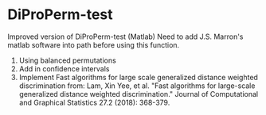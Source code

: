 # DiProPerm-test
Improved version of DiProPerm-test (Matlab)
Need to add J.S. Marron's matlab software into path before using this function. 

1. Using balanced permutations
2. Add in confidence intervals
3. Implement Fast algorithms for large scale generalized distance weighted discrimination from:
Lam, Xin Yee, et al. "Fast algorithms for large-scale generalized distance weighted discrimination." Journal of Computational and Graphical Statistics 27.2 (2018): 368-379.
